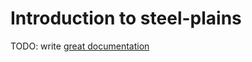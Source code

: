 # Introduction to steel-plains

TODO: write [great documentation](http://jacobian.org/writing/great-documentation/what-to-write/)
